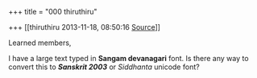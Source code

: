 +++
title = "000 thiruthiru"

+++
[[thiruthiru	2013-11-18, 08:50:16 [Source](https://groups.google.com/g/samskrita/c/z_Sbjf0olUQ)]]



Learned members,

I have a large text typed in **Sangam devanagari** font. Is there any way to convert this to ***Sanskrit 2003*** or *Siddhanta* unicode font?

